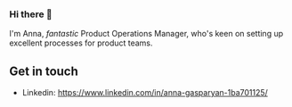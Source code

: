 ### Hi there 👋

I'm Anna, _fantastic_ Product Operations Manager, who's keen on setting up excellent processes for product teams. 

## Get in touch

- Linkedin: https://www.linkedin.com/in/anna-gasparyan-1ba701125/
